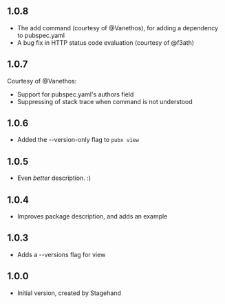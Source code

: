 ## 1.0.8

- The add command (courtesy of @Vanethos), for adding a dependency to
  pubspec.yaml
- A bug fix in HTTP status code evaluation (courtesy of @f3ath)

## 1.0.7

Courtesy of @Vanethos:
- Support for pubspec.yaml's authors field
- Suppressing of stack trace when command is not understood

## 1.0.6

- Added the --version-only flag to `pubx view`

## 1.0.5

- Even _better_ description. :)

## 1.0.4

- Improves package description, and adds an example

## 1.0.3

- Adds a --versions flag for view

## 1.0.0

- Initial version, created by Stagehand
